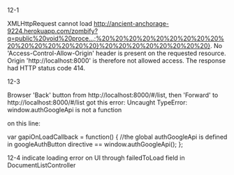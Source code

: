 
12-1

XMLHttpRequest cannot load http://ancient-anchorage-9224.herokuapp.com/zombify?q=public%20void%20proce…;%20%20%20%20%20%20%20%20%20%20%20%20%20%20%20%20}%20%20%20%20%20%20%20%20}. No 'Access-Control-Allow-Origin' header is present on the requested resource. Origin 'http://localhost:8000' is therefore not allowed access. The response had HTTP status code 414.


12-3

Browser 'Back' button from http://localhost:8000/#/list, then 'Forward' to http://localhost:8000/#/list
got this error:
  Uncaught TypeError: window.authGoogleApi is not a function

on this line:

var gapiOnLoadCallback = function() {
  //the global authGoogleApi is defined in googleAuthButton directive
==  window.authGoogleApi();
};


12-4
indicate loading error on UI through failedToLoad field in DocumentListController
